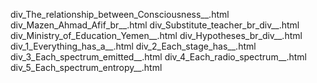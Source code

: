 div_The_relationship_between_Consciousness__.html
div_Mazen_Ahmad_Afif_br__.html
div_Substitute_teacher_br_div__.html
div_Ministry_of_Education_Yemen__.html
div_Hypotheses_br_div__.html
div_1_Everything_has_a__.html
div_2_Each_stage_has__.html
div_3_Each_spectrum_emitted__.html
div_4_Each_radio_spectrum__.html
div_5_Each_spectrum_entropy__.html